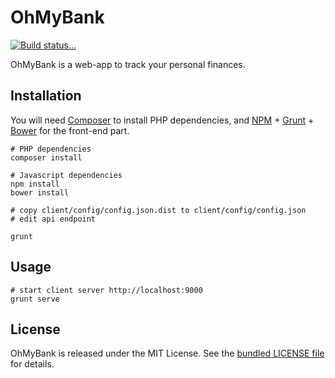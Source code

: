# OhMyBank

[![Build status...](https://api.travis-ci.org/OhMyBank/OhMyBank.svg)](https://travis-ci.org/OhMyBank/OhMyBank)

OhMyBank is a web-app to track your personal finances.

## Installation

You will need [Composer](https://getcomposer.org/doc/00-intro.md#installation-nix)
to install PHP dependencies, and [NPM](https://www.npmjs.org/) + [Grunt](http://gruntjs.com/) + [Bower](http://bower.io/)
for the front-end part.

    # PHP dependencies
    composer install

    # Javascript dependencies
    npm install
    bower install

    # copy client/config/config.json.dist to client/config/config.json
    # edit api endpoint

    grunt

## Usage

    # start client server http://localhost:9000
    grunt serve

## License

OhMyBank is released under the MIT License. See the [bundled LICENSE file](LICENSE)
for details.
